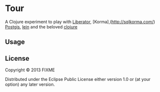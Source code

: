 # Tour

A Clojure experiment to play with [Liberator](http://clojure-liberator.github.io/liberator/), [Korma],(http://sqlkorma.com/) [Postgis](http://postgis.net/), [lein](http://leiningen.org/) and the beloved [clojure](http://clojure.org/)

## Usage



## License

Copyright © 2013 FIXME

Distributed under the Eclipse Public License either version 1.0 or (at
your option) any later version.
